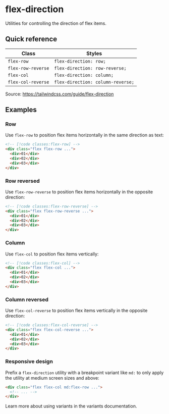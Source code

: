 # flex-direction

Utilities for controlling the direction of flex items.

## Quick reference

| Class | Styles |
|---|---|
| `flex-row` | `flex-direction: row;` |
| `flex-row-reverse` | `flex-direction: row-reverse;` |
| `flex-col` | `flex-direction: column;` |
| `flex-col-reverse` | `flex-direction: column-reverse;` |

Source: https://tailwindcss.com/guide/flex-direction

## Examples

### Row

Use `flex-row` to position flex items horizontally in the same direction as text:

```html
<!-- [!code classes:flex-row] -->
<div class="flex flex-row ...">
  <div>01</div>
  <div>02</div>
  <div>03</div>
</div>
```

### Row reversed

Use `flex-row-reverse` to position flex items horizontally in the opposite direction:

```html
<!-- [!code classes:flex-row-reverse] -->
<div class="flex flex-row-reverse ...">
  <div>01</div>
  <div>02</div>
  <div>03</div>
</div>
```

### Column

Use `flex-col` to position flex items vertically:

```html
<!-- [!code classes:flex-col] -->
<div class="flex flex-col ...">
  <div>01</div>
  <div>02</div>
  <div>03</div>
</div>
```

### Column reversed

Use `flex-col-reverse` to position flex items vertically in the opposite direction:

```html
<!-- [!code classes:flex-col-reverse] -->
<div class="flex flex-col-reverse ...">
  <div>01</div>
  <div>02</div>
  <div>03</div>
</div>
```

### Responsive design

Prefix a `flex-direction` utility with a breakpoint variant like `md:` to only apply the utility at medium screen sizes and above:

```html
<div class="flex flex-col md:flex-row ...">
  <!-- ... -->
</div>
```

Learn more about using variants in the variants documentation.
